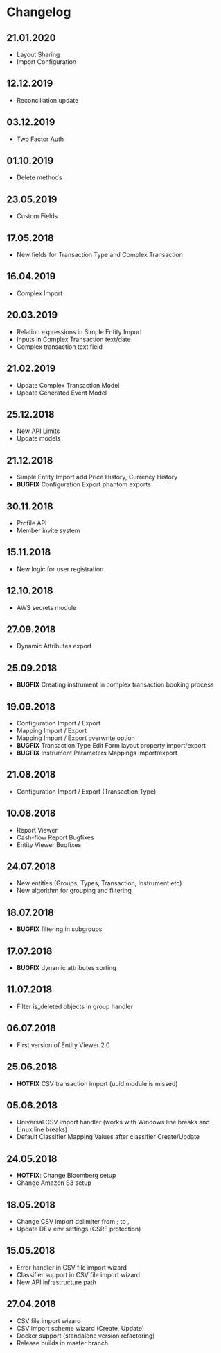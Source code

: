# Changelog

## 21.01.2020
- Layout Sharing
- Import Configuration

## 12.12.2019
- Reconciliation update

## 03.12.2019
- Two Factor Auth

## 01.10.2019
- Delete methods

## 23.05.2019
- Custom Fields

## 17.05.2018
- New fields for Transaction Type and Complex Transaction

## 16.04.2019
- Complex Import

## 20.03.2019
- Relation expressions in Simple Entity Import
- Inputs in Complex Transaction text/date
- Complex transaction text field

## 21.02.2019
- Update Complex Transaction Model
- Update Generated Event Model

## 25.12.2018
- New API Limits
- Update models

## 21.12.2018

- Simple Entity Import add Price History, Currency History
- **BUGFIX** Configuration Export phantom exports

## 30.11.2018

- Profile API
- Member invite system

## 15.11.2018

- New logic for user registration

## 12.10.2018

- AWS secrets module

## 27.09.2018
- Dynamic Attributes export

## 25.09.2018
- **BUGFIX** Creating instrument in complex transaction booking process 

## 19.09.2018
- Configuration Import / Export
- Mapping Import / Export
- Mapping Import / Export overwrite option
- **BUGFIX** Transaction Type Edit Form layout property import/export
- **BUGFIX** Instrument Parameters Mappings import/export

## 21.08.2018
- Configuration Import / Export (Transaction Type)

## 10.08.2018
- Report Viewer
- Cash-flow Report Bugfixes
- Entity Viewer Bugfixes

## 24.07.2018
- New entities (Groups, Types, Transaction, Instrument etc)
- New algorithm for grouping and filtering

## 18.07.2018
- **BUGFIX** filtering in subgroups

## 17.07.2018

- **BUGFIX** dynamic attributes sorting

## 11.07.2018

- Filter is_deleted objects in group handler

## 06.07.2018

- First version of Entity Viewer 2.0

## 25.06.2018

- **HOTFIX** CSV transaction import (uuid module is missed)

## 05.06.2018

- Universal CSV import handler (works with Windows line breaks and Linux line breaks)
- Default Classifier Mapping Values after classifier Create/Update

## 24.05.2018

- **HOTFIX**: Change Bloomberg setup
- Change Amazon S3 setup

## 18.05.2018

- Change CSV import delimiter from ; to ,
- Update DEV env settings (CSRF protection)

## 15.05.2018

- Error handler in CSV file import wizard
- Classifier support in CSV file import wizard
- New API infrastructure path

## 27.04.2018

- CSV file import wizard
- CSV import scheme wizard (Create, Update)
- Docker support (standalone version refactoring)
- Release builds in master branch